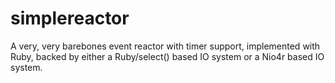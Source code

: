 simplereactor
=============

A very, very barebones event reactor with timer support, implemented with Ruby, backed by either a Ruby/select() based IO system or a Nio4r based IO system.

